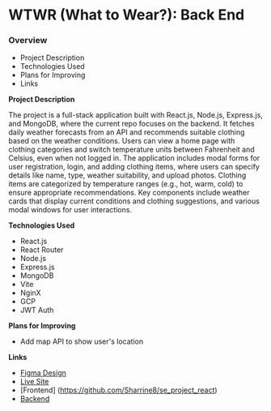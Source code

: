 # WTWR (What to Wear?): Back End

### Overview

- Project Description
- Technologies Used
- Plans for Improving
- Links

**Project Description**

The project is a full-stack application built with React.js, Node.js, Express.js, and MongoDB, where the current repo focuses on the backend. It fetches daily weather forecasts from an API and recommends suitable clothing based on the weather conditions. Users can view a home page with clothing categories and switch temperature units between Fahrenheit and Celsius, even when not logged in. The application includes modal forms for user registration, login, and adding clothing items, where users can specify details like name, type, weather suitability, and upload photos. Clothing items are categorized by temperature ranges (e.g., hot, warm, cold) to ensure appropriate recommendations. Key components include weather cards that display current conditions and clothing suggestions, and various modal windows for user interactions.

**Technologies Used**

- React.js
- React Router
- Node.js
- Express.js
- MongoDB
- Vite
- NginX
- GCP
- JWT Auth

**Plans for Improving**

- Add map API to show user's location

**Links**

- [Figma Design](<https://www.figma.com/file/lNHEpsFEPoFVfsCDUf8nKA/WTWR-(Apiary)?node-id=163%3A194>)
- [Live Site](https://wtwr.daustin.com/#/)
- [Frontend] (https://github.com/Sharrine8/se_project_react)
- [Backend](https://github.com/Sharrine8/se_project_express)
